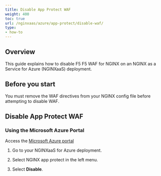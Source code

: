 ```yaml
---
title: Disable App Protect WAF
weight: 400
toc: true
url: /nginxaas/azure/app-protect/disable-waf/
type:
- how-to
---
```


## Overview
This guide explains how to disable F5 F5 WAF for NGINX on an NGINX as a Service for Azure (NGINXaaS) deployment.

## Before you start
You must remove the WAF directives from your NGINX config file before attempting to disable WAF.

## Disable App Protect WAF

### Using the Microsoft Azure Portal

Access the [Microsoft Azure portal](https://portal.azure.com)

1. Go to your NGINXaaS for Azure deployment.

2. Select NGINX app protect in the left menu.

3. Select **Disable**.
